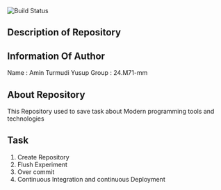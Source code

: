 ![Build Status](https://github.com/AminTurmudiYusup/software_tools/actions/workflows/ci-pipeline.yml/badge.svg)


## Description of Repository



## Information Of Author

Name : Amin Turmudi Yusup
Group :  24.M71-mm

## About Repository

This Repository used to save task about Modern programming tools and technologies


## Task
1. Create Repository
2. Flush Experiment
3. Over commit
4. Continuous Integration and continuous Deployment




